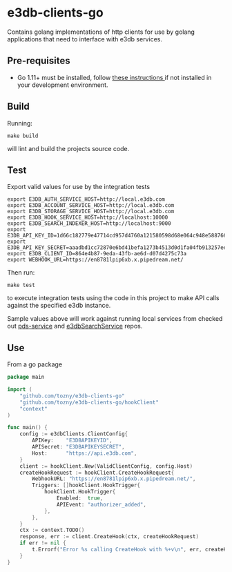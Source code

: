 # e3db-clients-go
Contains golang implementations of http clients for use by golang applications that need to interface with e3db services.

## Pre-requisites
* Go 1.11+ must be installed, follow [these instructions ](https://golang.org/doc/install) if not installed in your development environment.

## Build
Running:
```
make build
```
will lint and build the projects source code.

## Test
Export valid values for use by the integration tests

```
export E3DB_AUTH_SERVICE_HOST=http://local.e3db.com
export E3DB_ACCOUNT_SERVICE_HOST=http://local.e3db.com
export E3DB_STORAGE_SERVICE_HOST=http://local.e3db.com
export E3DB_HOOK_SERVICE_HOST=http://localhost:10000
export E3DB_SEARCH_INDEXER_HOST=http://localhost:9000
export E3DB_API_KEY_ID=1d66c182779e47714cd957d4760a121580598d68e064c948e5887662c197538b
export E3DB_API_KEY_SECRET=aaadbd1cc72870e6bd41befa1273b4513d0d1fa04fb913257eec6158b6a35d75
export E3DB_CLIENT_ID=864e4b87-9eda-43fb-ae6d-d07d4275c73a
export WEBHOOK_URL=https://en8781lpip6xb.x.pipedream.net/
```
Then run:
```
make test
```
to execute integration tests using the code in this project to make API calls against the specified e3db instance.

Sample values above will work against running local services from checked out [pds-service](https://github.com/tozny/pds-service) and [e3dbSearchService](https://github.com/tozny/e3dbSearchService) repos.

## Use

From a go package

```go
package main

import (
    "github.com/tozny/e3db-clients-go"
    "github.com/tozny/e3db-clients-go/hookClient"
    "context"
)

func main() {
    config := e3dbClients.ClientConfig{
        APIKey:    "E3DBAPIKEYID",
        APISecret: "E3DBAPIKEYSECRET",
        Host:      "https://api.e3db.com",
    }
    client := hookClient.New(ValidClientConfig, config.Host)
    createHookRequest := hookClient.CreateHookRequest{
        WebhookURL: "https://en8781lpip6xb.x.pipedream.net/",
        Triggers: []hookClient.HookTrigger{
            hookClient.HookTrigger{
                Enabled:  true,
                APIEvent: "authorizer_added",
            },
        },
    }
    ctx := context.TODO()
    response, err := client.CreateHook(ctx, createHookRequest)
    if err != nil {
        t.Errorf("Error %s calling CreateHook with %+v\n", err, createHookRequest)
    }
}
```

